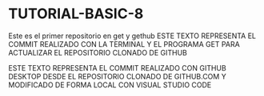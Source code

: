 # TUTORIAL-BASIC-8
Este es el primer repositorio en get y gethub 
ESTE TEXTO REPRESENTA EL COMMIT REALIZADO CON LA TERMINAL Y EL PROGRAMA GET PARA ACTUALIZAR EL REPOSITORIO CLONADO DE GITHUB

ESTE TEXTO REPRESENTA EL COMMIT REALIZADO CON GITHUB DESKTOP DESDE EL REPOSITORIO CLONADO DE GITHUB.COM Y MODIFICADO DE FORMA LOCAL CON VISUAL STUDIO CODE
